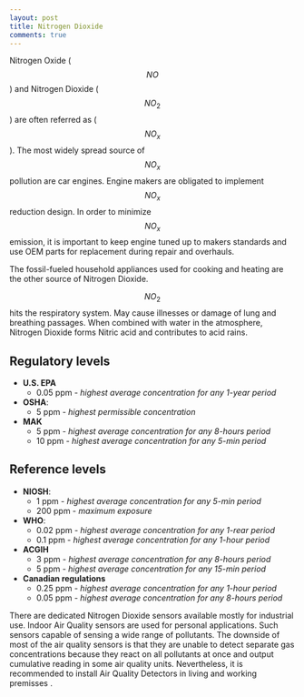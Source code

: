 ```yaml
---
layout: post
title: Nitrogen Dioxide
comments: true
---
```


Nitrogen Oxide ( $$NO$$ ) and Nitrogen Dioxide ( $$NO_2$$ ) are often referred as ( $$NO_x$$ ).
The most widely spread source of $$NO_x$$ pollution are car engines. Engine makers are obligated to implement $$NO_x$$ reduction design. In order to minimize $$NO_x$$ emission, it is important to keep engine tuned up to makers standards and use OEM parts for replacement during repair and overhauls.

The fossil-fueled household appliances used for cooking and heating are the other source of Nitrogen Dioxide.

$$NO_2$$ hits the respiratory system.  May cause illnesses or damage of lung and breathing passages.
When combined with water in the atmosphere, Nitrogen Dioxide forms Nitric acid and contributes to acid rains.

## Regulatory levels

- **U.S. EPA**
  - 0.05 ppm - *highest average concentration for any 1-year period*
- **OSHA**:
  - 5 ppm - *highest permissible concentration*
- **MAK**
  - 5 ppm - *highest average concentration for any 8-hours period*
  - 10 ppm - *highest average concentration for any 5-min period*

## Reference levels

- **NIOSH**:
  - 1 ppm - *highest average concentration for any 5-min period*
  - 200 ppm - *maximum exposure*
- **WHO**:
  - 0.02 ppm - *highest average concentration for any 1-rear period*
  - 0.1 ppm - *highest average concentration for any 1-hour period*
- **ACGIH**
  - 3 ppm - *highest average concentration for any 8-hours period*
  - 5 ppm - *highest average concentration for any 15-min period*
- **Canadian regulations**
  - 0.25 ppm - *highest average concentration for any 1-hour period*
  - 0.05 ppm - *highest average concentration for any 8-hours period*

There are dedicated Nitrogen Dioxide sensors available mostly for industrial use. Indoor Air Quality sensors are used for personal applications. Such sensors capable of sensing a wide range of pollutants. The downside of most of the air quality sensors is that they are unable to detect separate gas concentrations because they react on all pollutants at once and output cumulative reading in some air quality units. Nevertheless, it is recommended to install Air Quality Detectors in living and working premisses .
